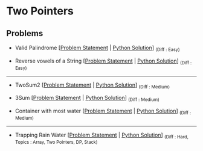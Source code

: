 # Two Pointers

## Problems

- Valid Palindrome [[Problem Statement](https://leetcode.com/problems/valid-palindrome/) | [Python Solution](/CompetitiveProgramming/TwoPointers/validPalindrome.py)] <sub> (Diff : Easy)</sub>

- Reverse vowels of a String [[Problem Statement](https://leetcode.com/problems/reverse-vowels-of-a-string/description/) | [Python Solution](/CompetitiveProgramming/TwoPointers/reverseVowelsOfAString.py)] <sub> (Diff : Easy)</sub>

---

- TwoSum2 [[Problem Statement](https://leetcode.com/problems/two-sum-ii-input-array-is-sorted/) | [Python Solution](/CompetitiveProgramming/TwoPointers/TwoSum2.py)] <sub> (Diff : Medium)</sub>

- 3Sum [[Problem Statement](https://leetcode.com/problems/3sum/description/) | [Python Solution](/CompetitiveProgramming/TwoPointers/3sum.py)] <sub> (Diff : Medium)</sub>

- Container with most water [[Problem Statement](https://leetcode.com/problems/container-with-most-water/) | [Python Solution](/CompetitiveProgramming/TwoPointers/containerWithMostWater.py)] <sub> (Diff : Medium)</sub>

---

- Trapping Rain Water [[Problem Statement](https://leetcode.com/problems/trapping-rain-water/) | [Python Solution](/CompetitiveProgramming/TwoPointers/TrappingRainWater/trappingRainWater.py)] <sub> (Diff : Hard, Topics : Array, Two Pointers, DP, Stack)</sub>

